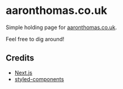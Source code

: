 # aaronthomas.co.uk

Simple holding page for [aaronthomas.co.uk](http://www.aaronthomas.co.uk).

Feel free to dig around!

## Credits

- [Next.js](https://github.com/zeit/next.js/)
- [styled-components](https://github.com/styled-components/styled-components)
